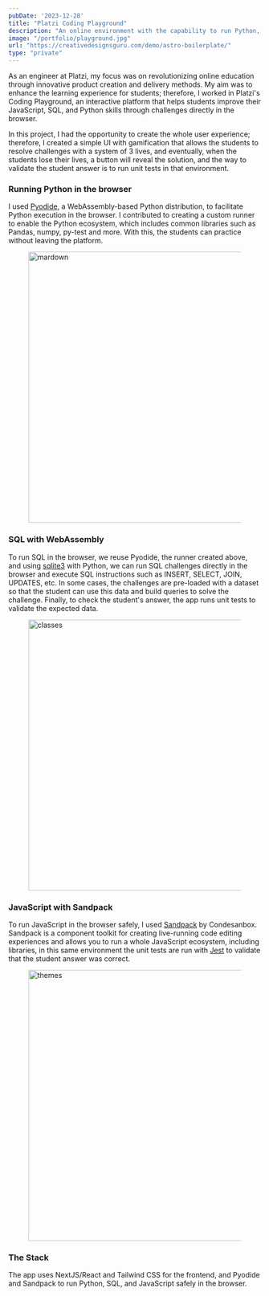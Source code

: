 ```yaml
---
pubDate: '2023-12-28'
title: "Platzi Coding Playground"
description: "An online environment with the capability to run Python, SQL, and JavaScript safely in the browser"
image: "/portfolio/playground.jpg"
url: "https://creativedesignsguru.com/demo/astro-boilerplate/"
type: "private"
---
```


As an engineer at Platzi, my focus was on revolutionizing online education through innovative product creation and delivery methods. My aim was to enhance the learning experience for students; therefore, I worked in Platzi's Coding Playground, an interactive platform that helps students improve their JavaScript, SQL, and Python skills through challenges directly in the browser. 

In this project, I had the opportunity to create the whole user experience; therefore, I created a simple UI with gamification that allows the students to resolve challenges with a system of 3 lives, and eventually, when the students lose their lives, a button will reveal the solution, and the way to validate the student answer is to run unit tests in that environment.

### Running Python in the browser

I used <a href="https://pyodide.org/en/stable/" target="_blank">Pyodide</a>, a WebAssembly-based Python distribution, to facilitate Python execution in the browser. I contributed to creating a custom runner to enable the Python ecosystem, which includes common libraries such as Pandas, numpy, py-test and more. With this, the students can practice without leaving the platform.

<figure class="h-auto w-auto object-cover md:h-[540px]">
  <Image src="/portfolio/playground_py.jpg" alt="mardown" width="960" height="540" decoding="async" loading="lazy" />
</figure>

### SQL with WebAssembly

To run SQL in the browser, we reuse Pyodide, the runner created above, and using <a href="https://docs.python.org/3/library/sqlite3.html" target="_blank">sqlite3</a> with Python, we can run SQL challenges directly in the browser and execute SQL instructions such as INSERT, SELECT, JOIN, UPDATES, etc. In some cases, the challenges are pre-loaded with a dataset so that the student can use this data and build queries to solve the challenge. Finally, to check the student's answer, the app runs unit tests to validate the expected data.

<figure class="h-auto w-auto object-cover md:h-[540px]">
  <Image src="/portfolio/playground_sql.jpg" alt="classes" width="960" height="540" decoding="async" loading="lazy" />
</figure>

### JavaScript with Sandpack

To run JavaScript in the browser safely, I used <a href="https://sandpack.codesandbox.io/docs" target="_blank">Sandpack</a> by Condesanbox. Sandpack is a component toolkit for creating live-running code editing experiences and allows you to run a whole JavaScript ecosystem, including libraries, in this same environment the unit tests are run with <a href="https://jestjs.io/" target="_blank">Jest</a> to validate that the student answer was correct.

<figure class="h-auto w-auto object-cover md:h-[540px]">
  <Image src="/portfolio/playground_js.jpg" alt="themes" width="960" height="540" decoding="async" loading="lazy" />
</figure>



### The Stack

The app uses NextJS/React and Tailwind CSS for the frontend, and Pyodide and Sandpack to run Python, SQL, and JavaScript safely in the browser.